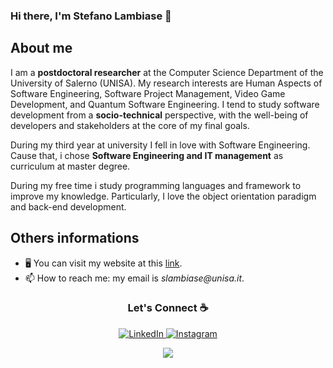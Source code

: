 ### Hi there, I'm Stefano Lambiase 👋

About me
-----------
I am a **postdoctoral researcher** at the Computer Science Department of the University of Salerno (UNISA).
My research interests are Human Aspects of Software Engineering, Software Project Management, Video Game Development, and Quantum Software Engineering.
I tend to study software development from a **socio-technical** perspective, with the well-being of developers and stakeholders at the core of my final goals.

During my third year at university I fell in love with Software Engineering. Cause that, i chose **Software Engineering and IT management** as curriculum at master degree.

During my free time i study programming languages and framework to improve my knowledge. Particularly, I love the object orientation paradigm and back-end development.

Others informations
-----------
- 🖥 You can visit my website at this [link](https://stefanolambiase.github.io/).
- 📫 How to reach me: my email is _slambiase@unisa.it_.


<!-- Connections links part -->
<h3 align = "center">Let's Connect ☕</h3>
<p align = "center"> 
  <a href = "https://www.linkedin.com/in/stefano-lambiase-1622621b9/" target="_blank">
    <img src = "https://img.shields.io/badge/LinkedIn-%230077B5.svg?&style=flat-square&logo=linkedin&logoColor=white"  alt = "LinkedIn">
  </a>
  <a href = "https://www.instagram.com/stefano.lambiase7/" target = "_blank">
    <img src="https://img.shields.io/badge/Instagram-%23E4405F.svg?&style=flat-square&logo=instagram&logoColor=white" alt = "Instagram">
  </a>
</p>

<!-- Visualization number part -->
<p align = "center">
  <img src = "https://komarev.com/ghpvc/?username=StefanoLambiase&color=red">
</p>
